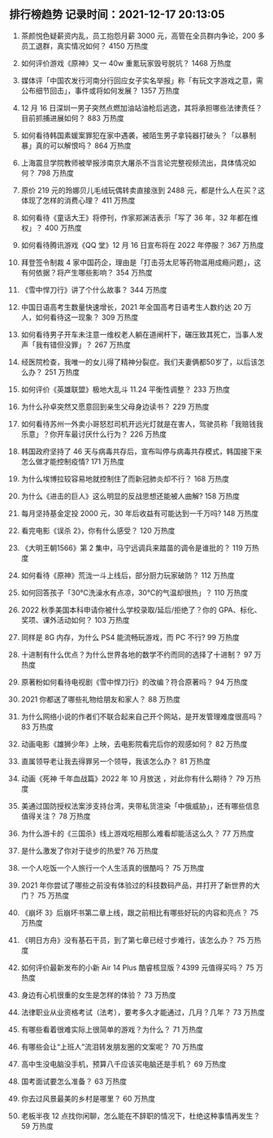 
## 排行榜趋势 记录时间：2021-12-17 20:13:05
  
  1. 茶颜悦色疑薪资内乱，员工抱怨月薪 3000 元，高管在全员群内争论，200 多员工退群，真实情况如何？ 4150 万热度
    
  2. 如何评价游戏《原神》又一 40w 重氪玩家毁号脱坑？ 1468 万热度
    
  3. 媒体评「中国农发行河南分行回应女子实名举报」称「有玩文字游戏之意，需公布细节回击」，事件或将如何发展？ 1357 万热度
    
  4. 12 月 16 日深圳一男子突然点燃加油站油枪后逃逸，其将承担哪些法律责任？目前抓捕进展如何？ 883 万热度
    
  5. 如何看待韩国素媛案罪犯在家中遇袭，被陌生男子拿钝器打破头？「以暴制暴」真的可以解恨吗？ 864 万热度
    
  6. 上海震旦学院教师被举报涉南京大屠杀不当言论完整视频流出，具体情况如何？ 798 万热度
    
  7. 原价 219 元的玲娜贝儿毛绒玩偶转卖直接涨到 2488 元，都是什么人在买？这体现了怎样的消费心理？ 411 万热度
    
  8. 如何看待《童话大王》将停刊，作家郑渊洁表示「写了 36 年，32 年都在维权」？ 400 万热度
    
  9. 如何看待腾讯游戏《QQ 堂》12 月 16 日宣布将在 2022 年停服？ 367 万热度
    
  10. 拜登签令制裁 4 家中国药企，理由是「打击芬太尼等药物滥用成瘾问题」，这有何依据？将产生哪些影响？ 354 万热度
    
  11. 《雪中悍刀行》讲了个什么故事？ 344 万热度
    
  12. 中国日语高考生数量快速增长，2021 年全国高考日语考生人数约达 20 万人，如何看待这一现象？ 309 万热度
    
  13. 如何看待男子开车未注意一维权老人躺在道闸杆下，碾压致其死亡，当事人发声「我有错但没罪」？ 267 万热度
    
  14. 经医院检查，我唯一的女儿得了精神分裂症。我们夫妻俩都50岁了，以后该怎么办？ 251 万热度
    
  15. 如何评价《英雄联盟》极地大乱斗 11.24 平衡性调整？ 233 万热度
    
  16. 为什么孙卓突然又愿意回到亲生父母身边读书？ 229 万热度
    
  17. 如何看待苏州一外卖小哥怒怼司机开远光灯就是在害人，驾驶员称「我赔钱我乐意」？你开车最讨厌什么行为？ 226 万热度
    
  18. 韩国政府坚持了 46 天与病毒共存后，宣布叫停与病毒共存模式，韩国接下来怎么做才能控制疫情? 171 万热度
    
  19. 为什么埃博拉较容易地就控制住了而新冠肺炎却不行？ 168 万热度
    
  20. 为什么《进击的巨人》这么明显的反战思想还能被人曲解? 158 万热度
    
  21. 每月坚持基金定投 2000 元，30 年后收益有可能达到一千万吗? 148 万热度
    
  22. 看完电影《误杀 2》，你有什么感受？ 120 万热度
    
  23. 《大明王朝1566》第 2 集中，马宁远调兵来踏苗的调令是谁批的？ 119 万热度
    
  24. 如何看待《原神》荒泷一斗上线后，部分厨力玩家破防？ 112 万热度
    
  25. 如何回答孩子「30℃洗澡水有点凉，30℃的气温却很热」？ 110 万热度
    
  26. 2022 秋季美国本科申请你被什么学校录取/延后/拒绝了？你的 GPA、标化、奖项、课外活动如何？ 103 万热度
    
  27. 同样是 8G 内存，为什么 PS4 能流畅玩游戏，而 PC 不行? 99 万热度
    
  28. 十进制有什么优点？为什么世界各地的数学不约而同的选择了十进制？ 97 万热度
    
  29. 原著粉如何看待电视剧《雪中悍刀行》的改编？符合原著吗？ 94 万热度
    
  30. 2021 你都送了哪些礼物给朋友和家人？ 88 万热度
    
  31. 为什么网络小说的作者们不联合起来自己开个网站，是开发管理难度很高吗？ 83 万热度
    
  32. 动画电影《雄狮少年》上映，去电影院看完后你的观感如何？ 82 万热度
    
  33. 直属领导老让我去得罪另一个领导，我该怎么办？ 81 万热度
    
  34. 动画《死神 千年血战篇》2022 年 10 月放送 ​​​，对此你有什么期待？ 79 万热度
    
  35. 美通过国防授权法案涉支持台湾，夹带私货渲染「中俄威胁」，还有哪些信息值得关注？ 78 万热度
    
  36. 为什么游卡的《三国杀》线上游戏吃相那么难看却能活这么久？ 77 万热度
    
  37. 是什么激发了你对于徒步的热爱? 76 万热度
    
  38. 一个人吃饭一个人旅行一个人生活真的很酷吗？ 75 万热度
    
  39. 2021 年你尝试了哪些之前没有体验过的科技数码产品，并打开了新世界的大门？ 75 万热度
    
  40. 《崩坏 3》后崩坏书第二章上线，跟之前相比有哪些好玩的内容和亮点？ 75 万热度
    
  41. 《明日方舟》没有基石干员，到了第七章已经寸步难行，该怎么办？ 75 万热度
    
  42. 如何评价最新发布的小新 Air 14 Plus 酷睿核显版？4399 元值得买吗？ 75 万热度
    
  43. 身边有心机很重的女生是怎样的体验？ 73 万热度
    
  44. 法律职业从业资格考试（法考），要考多久才能通过，几月？几年？ 73 万热度
    
  45. 有哪些看着很难实际上很简单的游戏？为什么？ 71 万热度
    
  46. 有哪些会让“上班人”流泪转发朋友圈的文案呢？ 70 万热度
    
  47. 高中生没电脑没手机，预算八千应该买电脑还是手机？ 69 万热度
    
  48. 国考面试要怎么准备？ 63 万热度
    
  49. 你去过风景最美的乡村是哪里？ 60 万热度
    
  50. 老板半夜 12 点找你闲聊，怎么能在不辞职的情况下，杜绝这种事情再发生？ 59 万热度
    